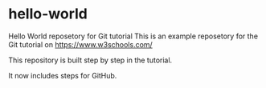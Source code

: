 # hello-world
Hello World reposetory for Git tutorial
This is an example reposetory for the Git tutorial on https://www.w3schools.com/

This repository is built step by step in the tutorial.

It now includes steps for GitHub.
